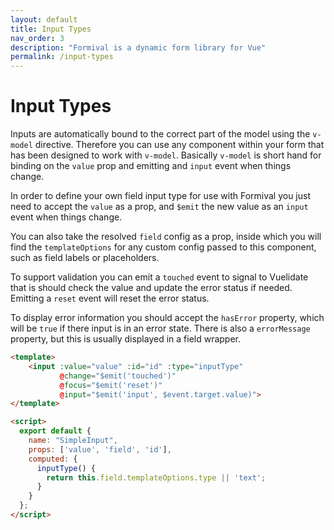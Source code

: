 ```yaml
---
layout: default
title: Input Types
nav_order: 3
description: "Formival is a dynamic form library for Vue"
permalink: /input-types
---
```


# Input Types

Inputs are automatically bound to the correct part of the model using
the `v-model` directive. Therefore you can use any component within
your form that has been designed to work with `v-model`. Basically
`v-model` is short hand for binding on the `value` prop and emitting 
and `input` event when things change. 

In order to define your own field input type for use with Formival
you just need to accept the `value` as a prop, and `$emit` the 
new value as an `input` event when things change.

You can also take the resolved `field` config as a prop, inside
which you will find the `templateOptions` for any custom config
passed to this component, such as field labels or placeholders.

To support validation you can emit a `touched` event to signal
to Vuelidate that is should check the value and update the error
status if needed. Emitting a `reset` event will reset the error
status.

To display error information you should accept the `hasError` 
property, which will be `true` if there input is in an error
state. There is also a `errorMessage` property, but this is usually
displayed in a field wrapper.

```html
<template>
    <input :value="value" :id="id" :type="inputType"
           @change="$emit('touched')"
           @focus="$emit('reset')"
           @input="$emit('input', $event.target.value)">
</template>

<script>
  export default {
    name: "SimpleInput",
    props: ['value', 'field', 'id'],
    computed: {
      inputType() {
        return this.field.templateOptions.type || 'text';
      }
    }
  };
</script>
```
